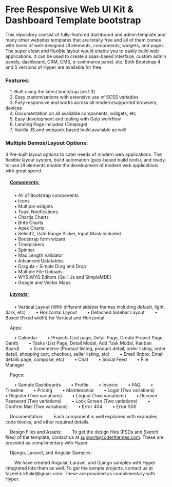 # Free Responsive Web UI Kit & Dashboard Template bootstrap

<p text-align: "center">
This repository consist of fully-featured dashboard and admin template and many other websites templates that are totally free and all of them comes with tones of well-designed UI elements, components, widgets, and pages. The super clean and flexible layout would enable you to easily build web applications. It can be used to create a saas-based interface, custom admin panels, dashboard, CRM, CMS, e-commerce panel, etc.
Both Bootstrap 4 and 5 versions of Hyper are available for free.
</p>

<h3>Features:</h3>
<p>
    &emsp;1.	Built using the latest bootstrap (v5.1.3)<br>
    &emsp;2.	Easy customizations with extensive use of SCSS variables<br>
    &emsp;3.	Fully responsive and works across all modern/supported browsers, devices<br>
    &emsp;4.	Documentation on all available components, widgets, etc<br>
    &emsp;5.	Easy development and tooling with Gulp workflow<br>
    &emsp;6.	Landing Page included (Onepage)<br>
    &emsp;7.	Vanilla JS and webpack based build available as well<br>
</p>



<h3>Multiple Demos/Layout Options:</h3>
<p>
  3 Pre-built layout options to cater needs of modern web applications. The flexible layout system, build automation (gulp-based build tools), and ready-to-use UI elements enable the development of modern web applications with great speed.
  <h5>&emsp;<u>Components:</u></h5>
  <p>
  &emsp;&emsp;•	All of Bootstrap components<br>
  &emsp;&emsp;•	Icons<br>
  &emsp;&emsp;•	Multiple widgets<br>
  &emsp;&emsp;•	Toast Notifications<br>
  &emsp;&emsp;•	Chartjs Charts<br>
  &emsp;&emsp;•	Brite Charts<br>
  &emsp;&emsp;•	Apex Charts<br>
  &emsp;&emsp;•	Select2, Date Range Picker, Input Mask included<br>
  &emsp;&emsp;•	Bootstrap form wizard<br>
  &emsp;&emsp;•	Timepickers<br>
  &emsp;&emsp;•	Spinner<br>
  &emsp;&emsp;•	Max Length Validator<br>
  &emsp;&emsp;•	Advanced Datatables<br>
  &emsp;&emsp;•	Dragula – Simple Drag and Drop<br>
  &emsp;&emsp;•	Multiple File Uploads<br>
  &emsp;&emsp;•	WYSIWYG Editors (Quill Js and SimpleMDE)<br>
  &emsp;&emsp;•	Google and Vector Maps<br>
  </p>
  
  <h5>&emsp;<u>Layouts:</u></h5>
  <p>
  &emsp;&emsp;•	Vertical Layout (With different sidebar themes including default, light, dark, etc)
  &emsp;&emsp;•	Horizontal Layout
  &emsp;&emsp;•	Detached Sidebar Layout
  &emsp;&emsp;•	Boxed (Fixed width) for Vertical and Horizontal
  </p>
  &emsp;Apps:
  <p>
  &emsp;&emsp;•	Calendar
  &emsp;&emsp;•	Projects (List page, Detail Page, Create Project Page, Gantt)
  &emsp;&emsp;•	Tasks (List Page, Detail Modal, Add Task Modal, Kanban Board)
  &emsp;&emsp;•	Ecommerce (Product listing, product detail, order listing, order detail, shopping cart, checkout, seller listing, etc)
  &emsp;&emsp;•	Email (Inbox, Email details page, compose, etc)
  &emsp;&emsp;•	Chat
  &emsp;&emsp;•	Social Feed
  &emsp;&emsp;•	File Manager
  </p>
  
  &emsp;Pages:
  <p>
  &emsp;&emsp;•	Sample Dashboards
  &emsp;&emsp;•	Profile
  &emsp;&emsp;•	Invoice
  &emsp;&emsp;•	FAQ
  &emsp;&emsp;•	Timeline
  &emsp;&emsp;•	Pricing
  &emsp;&emsp;•	Maintenance
  &emsp;&emsp;•	Login (Two variations)
  &emsp;&emsp;•	Register (Two variations)
  &emsp;&emsp;•	Logout (Two variations)
  &emsp;&emsp;•	Recover Password (Two variations)
  &emsp;&emsp;•	Lock Screen (Two variations)
  &emsp;&emsp;•	Confirm Mail (Two variations)
  &emsp;&emsp;•	Error 404
  &emsp;&emsp;•	Error 500
  </p>
  
  &emsp;Documentation:
  &emsp;&emsp;Each component is well explained with examples, code blocks, and other required details.  
  
  &emsp;Design Files and Assets:
  &emsp;&emsp;To get the design files (PSDs and Sketch files) of the template, contact us at support@coderthemes.com. These are provided as complimentary with Hyper.
  
  &emsp;Django, Laravel, and Angular Samples:
  <p>
  &emsp;&emsp;We have created Angular, Laravel, and Django samples with Hyper integrated into them as well. To get the sample projects, contact us at fazeel.k.khalid@gmail.com. These are provided as complimentary with Hyper. 
  </p>
</p>
